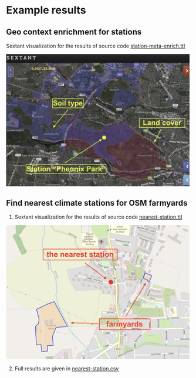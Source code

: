 # Example results

## Geo context enrichment for stations

Sextant visualization for the results of source code [station-meta-enrich.ttl](station-meta-enrich.ttl)

<img src="https://github.com/futaoo/LinkedGeoClimate/blob/main/imgs/sextant-less.png" alt="drawing" width="500"/>

## Find nearest climate stations for OSM farmyards

1. Sextant visualization for the results of source code [nearest-station.ttl](nearest-station.ttl)


<img src="https://github.com/futaoo/LinkedGeoClimate/blob/main/imgs/nearest-sta.png" alt="drawing" width="500"/>

2. Full results are given in [nearest-station.csv](nearest-station.csv)


